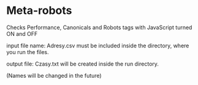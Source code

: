 # Meta-robots
Checks Performance, Canonicals and Robots tags with JavaScript turned ON and OFF

input file name: Adresy.csv must be included inside the directory, where you run the files.

output file: Czasy.txt will be created inside the run directory.

(Names will be changed in the future)
